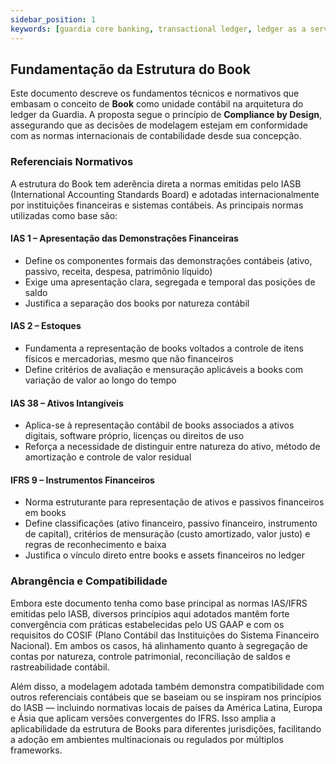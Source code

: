 ```yaml
---
sidebar_position: 1
keywords: [guardia core banking, transactional ledger, ledger as a service, modulo de ledger da guardia, books, ias-1, ias-2, ias-38, ifrs-9]
---
```


## Fundamentação da Estrutura do Book

Este documento descreve os fundamentos técnicos e normativos que embasam o conceito de **Book** como unidade contábil na arquitetura do ledger da Guardia. A proposta segue o princípio de **Compliance by Design**, assegurando que as decisões de modelagem estejam em conformidade com as normas internacionais de contabilidade desde sua concepção.

### Referenciais Normativos

A estrutura do Book tem aderência direta a normas emitidas pelo IASB (International Accounting Standards Board) e adotadas internacionalmente por instituições financeiras e sistemas contábeis. As principais normas utilizadas como base são:

#### IAS 1 – Apresentação das Demonstrações Financeiras

* Define os componentes formais das demonstrações contábeis (ativo, passivo, receita, despesa, patrimônio líquido)
* Exige uma apresentação clara, segregada e temporal das posições de saldo
* Justifica a separação dos books por natureza contábil

#### IAS 2 – Estoques

* Fundamenta a representação de books voltados a controle de itens físicos e mercadorias, mesmo que não financeiros
* Define critérios de avaliação e mensuração aplicáveis a books com variação de valor ao longo do tempo

#### IAS 38 – Ativos Intangíveis

* Aplica-se à representação contábil de books associados a ativos digitais, software próprio, licenças ou direitos de uso
* Reforça a necessidade de distinguir entre natureza do ativo, método de amortização e controle de valor residual

#### IFRS 9 – Instrumentos Financeiros

* Norma estruturante para representação de ativos e passivos financeiros em books
* Define classificações (ativo financeiro, passivo financeiro, instrumento de capital), critérios de mensuração (custo amortizado, valor justo) e regras de reconhecimento e baixa
* Justifica o vínculo direto entre books e assets financeiros no ledger

### Abrangência e Compatibilidade

Embora este documento tenha como base principal as normas IAS/IFRS emitidas pelo IASB, diversos princípios aqui adotados mantêm forte convergência com práticas estabelecidas pelo US GAAP e com os requisitos do COSIF (Plano Contábil das Instituições do Sistema Financeiro Nacional). Em ambos os casos, há alinhamento quanto à segregação de contas por natureza, controle patrimonial, reconciliação de saldos e rastreabilidade contábil.

Além disso, a modelagem adotada também demonstra compatibilidade com outros referenciais contábeis que se baseiam ou se inspiram nos princípios do IASB — incluindo normativas locais de países da América Latina, Europa e Ásia que aplicam versões convergentes do IFRS. Isso amplia a aplicabilidade da estrutura de Books para diferentes jurisdições, facilitando a adoção em ambientes multinacionais ou regulados por múltiplos frameworks.

